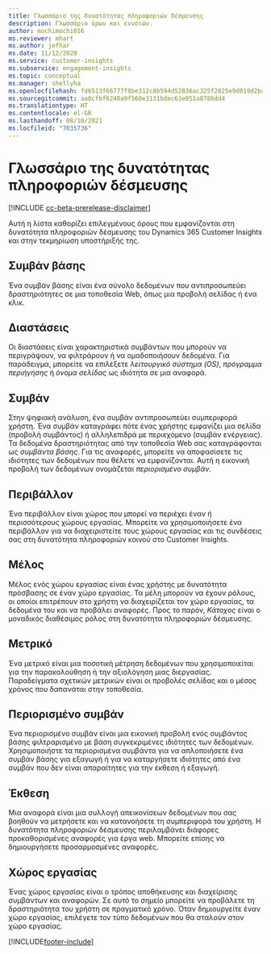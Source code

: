 ```yaml
---
title: Γλωσσάριο της δυνατότητας πληροφοριών δέσμευσης
description: Γλωσσάριο όρων και εννοιών.
author: mochimochi016
ms.reviewer: mhart
ms.author: jefhar
ms.date: 11/12/2020
ms.service: customer-insights
ms.subservice: engagement-insights
ms.topic: conceptual
ms.manager: shellyha
ms.openlocfilehash: fd6513f66777f8be312c8b594d52836ac325f2825e9d019d2ba0f49c587cf8ca
ms.sourcegitcommit: aa0cfbf6240a9f560e3131bdec63e051a8786dd4
ms.translationtype: HT
ms.contentlocale: el-GR
ms.lasthandoff: 08/10/2021
ms.locfileid: "7035736"
---
```

# <a name="engagement-insights-capability-glossary"></a>Γλωσσάριο της δυνατότητας πληροφοριών δέσμευσης

[!INCLUDE [cc-beta-prerelease-disclaimer](includes/cc-beta-prerelease-disclaimer.md)]

Αυτή η λίστα καθορίζει επιλεγμένους όρους που εμφανίζονται στη δυνατότητα πληροφοριών δέσμευσης του Dynamics 365 Customer Insights και στην τεκμηρίωση υποστήριξής της.

## <a name="base-event"></a>Συμβάν βάσης

Ένα συμβάν βάσης είναι ένα σύνολο δεδομένων που αντιπροσωπεύει δραστηριότητες σε μια τοποθεσία Web, όπως μια προβολή σελίδας ή ένα κλικ. 

## <a name="dimensions"></a>Διαστάσεις

Οι διαστάσεις είναι χαρακτηριστικά συμβάντων που μπορούν να περιγράψουν, να φιλτράρουν ή να ομαδοποιήσουν δεδομένα. Για παράδειγμα, μπορείτε να επιλέξετε *λειτουργικό σύστημα (OS)*, *πρόγραμμα περιήγησης* ή *όνομα σελίδας* ως ιδιότητα σε μια αναφορά.

## <a name="event"></a>Συμβάν

Στην ψηφιακή ανάλυση, ένα συμβάν αντιπροσωπεύει συμπεριφορά χρήστη. Ένα συμβάν καταγράφει πότε ένας χρήστης εμφανίζει μια σελίδα (προβολή συμβάντος) ή αλληλεπιδρά με περιεχόμενο (συμβάν ενέργειας). Τα δεδομένα δραστηριότητας από την τοποθεσία Web σας καταγράφονται ως *συμβάντα βάσης*. Για τις αναφορές, μπορείτε να αποφασίσετε τις ιδιότητες των δεδομένων που θέλετε να εμφανίζονται. Αυτή η εικονική προβολή των δεδομένων ονομάζεται *περιορισμένο συμβάν*. 

## <a name="environment"></a>Περιβάλλον

 Ένα περιβάλλον είναι χώρος που μπορεί να περιέχει έναν ή περισσότερους χώρους εργασίας. Μπορείτε να χρησιμοποιήσετε ένα περιβάλλον για να διαχειριστείτε τους χώρους εργασίας και τις συνδέσεις σας στη δυνατότητα πληροφοριών κοινού στο Customer Insights.

## <a name="member"></a>Μέλος

Μέλος ενός χώρου εργασίας είναι ένας χρήστης με δυνατότητα πρόσβασης σε έναν χώρο εργασίας. Τα μέλη μπορούν να έχουν ρόλους, οι οποίοι επιτρέπουν στο χρήστη να διαχειρίζεται τον χώρο εργασίας, τα δεδομένα του και να προβάλει αναφορές. Προς το παρόν, *Κάτοχος* είναι ο μοναδικός διαθέσιμος ρόλος στη δυνατότητα πληροφοριών δέσμευσης.

## <a name="metric"></a>Μετρικό

Ένα μετρικό είναι μια ποσοτική μέτρηση δεδομένων που χρησιμοποιείται για την παρακολούθηση ή την αξιολόγηση μιας διεργασίας. Παραδείγματα σχετικών μετρικών είναι οι προβολές σελίδας και ο μέσος χρόνος που δαπανάται στην τοποθεσία.

## <a name="refined-event"></a>Περιορισμένο συμβάν

Ένα περιορισμένο συμβάν είναι μια εικονική προβολή ενός συμβάντος βάσης φιλτραρισμένο με βάση συγκεκριμένες ιδιότητες των δεδομένων. Χρησιμοποιήστε τα περιορισμένα συμβάντα για να απλοποιήσετε ένα συμβάν βάσης για εξαγωγή ή για να καταργήσετε ιδιότητες από ένα συμβάν που δεν είναι απαραίτητες για την έκθεση ή εξαγωγή.

## <a name="report"></a>Έκθεση

Μια αναφορά είναι μια συλλογή απεικονίσεων δεδομένων που σας βοηθούν να μετρήσετε και να κατανοήσετε τη συμπεριφορά του χρήστη. Η δυνατότητα πληροφοριών δέσμευσης περιλαμβάνει διάφορες προκαθορισμένες αναφορές για έργα web. Μπορείτε επίσης να δημιουργήσετε προσαρμοσμένες αναφορές. 

## <a name="workspace"></a>Χώρος εργασίας

Ένας χώρος εργασίας είναι ο τρόπος αποθήκευσης και διαχείρισης συμβάντων και αναφορών. Σε αυτό το σημείο μπορείτε να προβάλετε τη δραστηριότητα του χρήστη σε πραγματικό χρόνο. Όταν δημιουργείτε έναν χώρο εργασίας, επιλέγετε τον τύπο δεδομένων που θα σταλούν στον χώρο εργασίας.


[!INCLUDE[footer-include](../includes/footer-banner.md)]